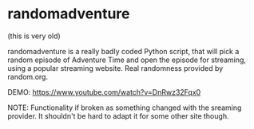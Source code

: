 # randomadventure
(this is very old)

randomadventure is a really badly coded Python script, that will pick a random episode of Adventure Time and open the episode for streaming, using a popular streaming website. Real randomness provided by random.org.

DEMO:
https://www.youtube.com/watch?v=DnRwz32Fqx0

NOTE: Functionality if broken as something changed with the sreaming provider. It shouldn't be hard to adapt it for some other site though.
